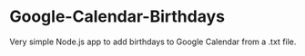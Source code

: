 # Google-Calendar-Birthdays
Very simple Node.js app to add birthdays to Google Calendar from a .txt file.
